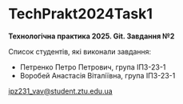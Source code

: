 # TechPrakt2024Task1
**Технологічна практика 2025. Git. Завдання №2**

Список студентів, які виконали завдання:
* Петренко Петро Петрович, група ІПЗ-23-1
* Воробей Анастасія Віталіївна, група ІПЗ-23-1

ipz231_vav@student.ztu.edu.ua
